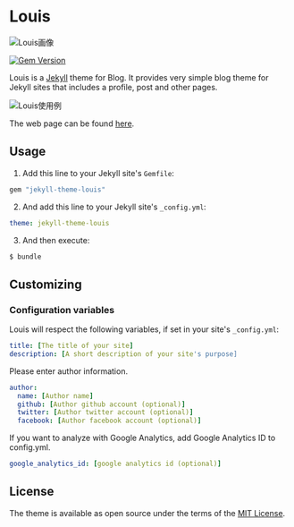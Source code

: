 # Louis

![Louis画像](https://github.com/wawawatataru/louis/blob/master/assets/images/README_image.png?raw=true,"Louisロゴ")

[![Gem Version](https://badge.fury.io/rb/jekyll-theme-louis.svg)](https://badge.fury.io/rb/jekyll-theme-louis)

Louis is a [Jekyll](https://github.com/jekyll/jekyll/) theme for Blog. It provides very simple blog theme for Jekyll sites that includes a profile, post and other pages.

![Louis使用例](https://github.com/wawawatataru/louis/blob/master/assets/images/usage_image.png?raw=true,"Louisイメージ")

The web page can be found [here](https://blog.shimewtr.me/).

## Usage

1. Add this line to your Jekyll site's `Gemfile`:

```ruby
gem "jekyll-theme-louis"
```

2. And add this line to your Jekyll site's `_config.yml`:

```yaml
theme: jekyll-theme-louis
```

3. And then execute:

```bash
$ bundle
```

## Customizing

### Configuration variables

Louis will respect the following variables, if set in your site's `_config.yml`:

```yml
title: [The title of your site]
description: [A short description of your site's purpose]
```

Please enter author information.

```yml
author:
  name: [Author name]
  github: [Author github account (optional)]
  twitter: [Author twitter account (optional)]
  facebook: [Author facebook account (optional)]
```

If you want to analyze with Google Analytics, add Google Analytics ID to config.yml.

```yml
google_analytics_id: [google analytics id (optional)]
```

## License

The theme is available as open source under the terms of the [MIT License](https://opensource.org/licenses/MIT).
